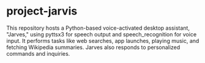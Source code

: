# project-jarvis
This repository hosts a Python-based voice-activated desktop assistant, "Jarves," using pyttsx3 for speech output and speech_recognition for voice input. It performs tasks like web searches, app launches, playing music, and fetching Wikipedia summaries. Jarves also responds to personalized commands and inquiries.
